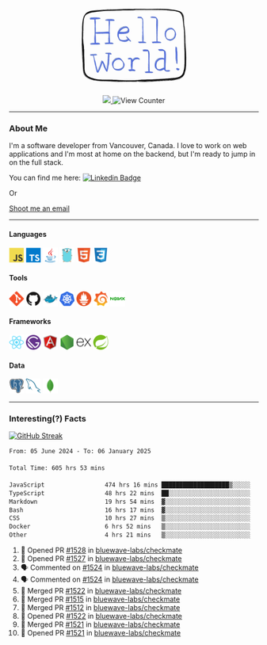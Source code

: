 <div align="center">
    <img src="./img/hello_world.webp" height="200px" width="">
    <div>
        <a href="https://www.linkedin.com/in/ajhollid">
            <img src="https://img.shields.io/badge/LinkedIn-blue"/>
        </a>
        <img src="https://komarev.com/ghpvc/?username=ajhollid&color=yellow" alt="View Counter">
    </div>
</div>

---

### About Me

I'm a software developer from Vancouver, Canada. I love to work on web applications and I'm most at home on the backend, but I'm ready to jump in on the full stack.

You can find me here: [![Linkedin Badge](https://img.shields.io/badge/-ajhollid-blue?style=flat&logo=Linkedin&logoColor=white)](https://www.linkedin.com/in/ajhollid)

Or

[Shoot me an email](mailto:ajhollid@gmail.com)

---

#### Languages

<div>
    <img src="./img/devicons/javascript-original.svg" width=30 height=30 alt="JavaScript">
    <img src="/img/devicons/typescript-original.svg" width=30 height=30 alt="TypeScript">
    <img src="./img/devicons/java-original.svg" width=30 height=30 alt="Java">
    <img src="./img/devicons/go-original.svg" width=30 height=30 alt="Golang">
    <img src="./img/devicons/html5-original.svg" width=30 height=30 alt="HTML 5">
    <img src="./img/devicons/css3-original.svg" width=30 height=30 alt="CSS 3">
</div>

#### Tools

<div>
    <img src="./img/devicons/git-original.svg" width=30 height=30 alt="Git">
    <img src="./img/devicons/github-original.svg" width=30 height=30 alt="Github">
    <img src="./img/devicons/docker-original.svg" width=30 
    height=30 alt="Docker">
    <img src="./img/devicons/kubernetes-original.svg" width=30 height=30 alt="K8">
    <img src="./img/devicons/prometheus-original.svg" width=30 height=30 alt="Prometheus">
    <img src="./img/devicons/grafana-original.svg" width=30 height=30 alt="Grafana">
    <img src="./img/devicons/nginx-original.svg" width=30 height=30 alt="Nginx">
</div>

#### Frameworks

<div>
    <img src="./img/devicons/react-original.svg" width=30 height=30 alt="React">
    <img src="./img/devicons/gatsby-original.svg" width=30 height=30 alt="Gatsby">
    <img src="./img/devicons/angularjs-original.svg" width=30 height=30 alt="AngularJS">
    <img src="./img/devicons/nodejs-original.svg" width=30 height=30 alt="NodeJS">
    <img src="./img/devicons/express-original.svg" width=30 height=30 alt="Express">
    <img src="./img/devicons/spring-original.svg" width=30 height=30 alt="Spring">
</div>

#### Data

<div>
    <img src="./img/devicons/postgresql-original.svg" width=30 height=30 alt="Postgresql">
    <img src="./img/devicons/mysql-original.svg" width=30 height=30 alt="Mysql">
    <img src="./img/devicons/mongodb-original.svg" width=30 height=30 alt="MongoDB">
</div>

---

### Interesting(?) Facts

[![GitHub Streak](http://github-readme-streak-stats.herokuapp.com?user=ajhollid)](https://git.io/streak-stats)

 <!--START_SECTION:waka-->

```txt
From: 05 June 2024 - To: 06 January 2025

Total Time: 605 hrs 53 mins

JavaScript                 474 hrs 16 mins ███████████████████▒░░░░░   77.72 %
TypeScript                 48 hrs 22 mins  ██░░░░░░░░░░░░░░░░░░░░░░░   07.93 %
Markdown                   19 hrs 54 mins  ▓░░░░░░░░░░░░░░░░░░░░░░░░   03.26 %
Bash                       16 hrs 17 mins  ▓░░░░░░░░░░░░░░░░░░░░░░░░   02.67 %
CSS                        10 hrs 27 mins  ▒░░░░░░░░░░░░░░░░░░░░░░░░   01.71 %
Docker                     6 hrs 52 mins   ▒░░░░░░░░░░░░░░░░░░░░░░░░   01.13 %
Other                      4 hrs 21 mins   ▒░░░░░░░░░░░░░░░░░░░░░░░░   00.72 %
```

<!--END_SECTION:waka-->


<!--START_SECTION:activity-->
1. 💪 Opened PR [#1528](https://github.com/bluewave-labs/checkmate/pull/1528) in [bluewave-labs/checkmate](https://github.com/bluewave-labs/checkmate)
2. 💪 Opened PR [#1527](https://github.com/bluewave-labs/checkmate/pull/1527) in [bluewave-labs/checkmate](https://github.com/bluewave-labs/checkmate)
3. 🗣 Commented on [#1524](https://github.com/bluewave-labs/checkmate/pull/1524#issuecomment-2574292835) in [bluewave-labs/checkmate](https://github.com/bluewave-labs/checkmate)
4. 🗣 Commented on [#1524](https://github.com/bluewave-labs/checkmate/pull/1524#issuecomment-2574291985) in [bluewave-labs/checkmate](https://github.com/bluewave-labs/checkmate)
5. 🎉 Merged PR [#1522](https://github.com/bluewave-labs/checkmate/pull/1522) in [bluewave-labs/checkmate](https://github.com/bluewave-labs/checkmate)
6. 🎉 Merged PR [#1515](https://github.com/bluewave-labs/checkmate/pull/1515) in [bluewave-labs/checkmate](https://github.com/bluewave-labs/checkmate)
7. 🎉 Merged PR [#1512](https://github.com/bluewave-labs/checkmate/pull/1512) in [bluewave-labs/checkmate](https://github.com/bluewave-labs/checkmate)
8. 💪 Opened PR [#1522](https://github.com/bluewave-labs/checkmate/pull/1522) in [bluewave-labs/checkmate](https://github.com/bluewave-labs/checkmate)
9. 🎉 Merged PR [#1521](https://github.com/bluewave-labs/checkmate/pull/1521) in [bluewave-labs/checkmate](https://github.com/bluewave-labs/checkmate)
10. 💪 Opened PR [#1521](https://github.com/bluewave-labs/checkmate/pull/1521) in [bluewave-labs/checkmate](https://github.com/bluewave-labs/checkmate)
<!--END_SECTION:activity-->
